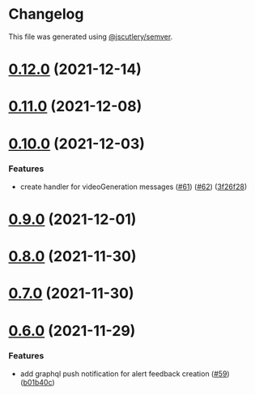 # Changelog

This file was generated using [@jscutlery/semver](https://github.com/jscutlery/semver).

# [0.12.0](https://github.com/tractr/cali/compare/v0.11.0...v0.12.0) (2021-12-14)



# [0.11.0](https://github.com/tractr/cali/compare/v0.10.0...v0.11.0) (2021-12-08)



# [0.10.0](https://github.com/tractr/cali/compare/v0.9.0...v0.10.0) (2021-12-03)


### Features

* create handler for videoGeneration messages ([#61](https://github.com/tractr/cali/issues/61)) ([#62](https://github.com/tractr/cali/issues/62)) ([3f26f28](https://github.com/tractr/cali/commit/3f26f28e3d8ae610fe2ba25b420da1d32375d615))



# [0.9.0](https://github.com/tractr/cali/compare/v0.8.0...v0.9.0) (2021-12-01)



# [0.8.0](https://github.com/tractr/cali/compare/v0.7.0...v0.8.0) (2021-11-30)



# [0.7.0](https://github.com/tractr/cali/compare/v0.6.0...v0.7.0) (2021-11-30)



# [0.6.0](https://github.com/tractr/cali/compare/v0.5.0...v0.6.0) (2021-11-29)

### Features

- add graphql push notification for alert feedback creation
  ([#59](https://github.com/tractr/cali/issues/59))
  ([b01b40c](https://github.com/tractr/cali/commit/b01b40c017c939c4934293dc0ca67cb5ed01198b))
